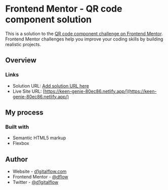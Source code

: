 # Frontend Mentor - QR code component solution

This is a solution to the [QR code component challenge on Frontend Mentor](https://www.frontendmentor.io/challenges/qr-code-component-iux_sIO_H). Frontend Mentor challenges help you improve your coding skills by building realistic projects. 



## Overview



### Links

- Solution URL: [Add solution URL here](https://your-solution-url.com)
- Live Site URL: [https://keen-genie-80ec86.netlify.app/](https://keen-genie-80ec86.netlify.app/)

## My process

### Built with

- Semantic HTML5 markup
- Flexbox

## Author

- Website - [d1gitalflow.com](d1gitalflow.com)
- Frontend Mentor - [@dflow](https://www.frontendmentor.io/profile/dflow)
- Twitter - [@d1gitalflow](https://www.twitter.com/d1gitalflow)


